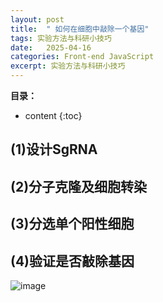 ```yaml
---
layout: post
title:  " 如何在细胞中敲除一个基因"
tags: 实验方法与科研小技巧
date:   2025-04-16
categories: Front-end JavaScript
excerpt: 实验方法与科研小技巧
---
```



**目录：**

* content
{:toc}

## (1)设计SgRNA



## (2)分子克隆及细胞转染



## (3)分选单个阳性细胞



## (4)验证是否敲除基因





![image](https://github.com/user-attachments/assets/0b0d9d0b-3d48-482f-9352-2bc524a61069)
